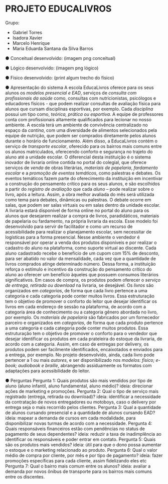 # PROJETO EDUCALIVROS

Grupo: 
- Gabriel Torres
- Isadora Xavier
- Marcelo Henrique
- Maria Eduarda Santana da Silva Barros

● Conceitual desenvolvido:
(imagem png conceitual)

● Lógico desenvolvido:
(imagem png lógico)

● Físico desenvolvido:
(print algum trecho do físico)

● Apresentação do sistema
A escola EducaLivros oferece para os seus alunos os *modelos presencial e EAD*, serviços
de *consulta com profissionais da saúde* como, consultas com nutricionistas, psicólogos e
educadores físicos - que podem realizar consultas de avaliação física para alunos que
cursam disciplinas esportivas, por exemplo. Cada *disciplina* possui um tipo como, *teórica,
prática ou esportiva*. A equipe de professores conta com profissionais altamente
qualificados para lecionar no nosso ambiente.
A escola terá um ambiente de convivência centralizado no espaço da *cantina*, com uma
diversidade de alimentos selecionados pela equipe de nutrição, que podem ser comprados
diretamente pelos alunos durante o horário de funcionamento. Além disso, a EducaLivros
contém o serviço de *transporte escolar*, oferecido para os bairros mais comuns entre os
alunos matriculados, oferecendo conforto e segurança no trajeto do aluno até a unidade
escolar.
O diferencial desta instituição é o sistema inovador de livraria online contida no portal do
colegial, que oferece serviços de *venda* de obras literárias, *materiais de papelaria*,
*fardamento escolar* e a *promoção de eventos temáticos*, como palestras e debates. Os
eventos temáticos fazem parte do oferecimento da instituição em incentivar a construção do
pensamento crítico para os seus alunos, e são escolhidos a partir do *registro de avaliação*
que cada *aluno* – pode realizar sobre o livro, após a leitura. Assim, a obra melhor avaliada
do mês será utilizada como tema para debates, dinâmicas ou palestras. O debate ocorre em
salas, que podem ser salas virtuais ou em salas dentro da unidade escolar.
A livraria estará disponível de forma online no portal do aluno para os alunos que desejarem
realizar a compra de livros, paradidáticos, materiais de papelaria ou fardamento, na própria
livraria da escola. Esse modelo foi desenvolvido para servir de facilitador e como um
recurso de acessibilidade para realizar o planejamento escolar, sem necessitar de logísticas
para a forma presencial.
Nesse ambiente o vendedor é responsável por operar a venda dos produtos disponíveis e
por realizar o cadastro do aluno na plataforma, como suporte virtual ao discente. Cada
aluno cadastrado recebe o benefício de um cupom com 15% de desconto, para ser abatido
no valor da mensalidade, cada vez que a quantidade de livros comprados atinge
determinado número. Dessa forma, a instituição reforça o estímulo e incentivo da
construção do pensamento crítico do aluno ao oferecer um benefício àqueles que possuem
consumos literários significativos.
Em casos de compra, os produtos podem oferecer o *serviço de entrega, retirada ou
download* na livraria, se desejável.
Os *livros* são organizados em *categorias*, de forma que cada livro pertence a uma
categoria e cada categoria pode conter muitos livros. Essa estruturação tem o objetivo de
promover o conforto do leitor que desejar identificar os livros em cada endereço de sessão
na plataforma, de acordo com a categoria área de conhecimento ou a categoria gênero
abordada no livro, por exemplo.
Os *materiais de papelaria* são fabricados por um fornecedor parceiro e organizados em
*categorias*, de forma que cada produto pertence a uma categoria e cada categoria pode
conter muitos produtos. Essa estruturação tem o objetivo de promover o conforto para o
vendedor que desejar identificar os produtos em cada prateleira do estoque da livraria, de
acordo com a categoria. Assim, em caso de entregas por delivery, os produtos podem ser
facilmente identificados, encaixotados e enviados para a entrega, por exemplo.
No projeto desenvolvido, ainda, cada livro pode pertencer a 1 ou mais *autores*, e ser
disponibilizado nos *modelos: físico; e-book; audiobook e braille*, abrangendo
assiduamente os formatos com adaptações para acessibilidade do leitor.

● Perguntas
Pergunta 1: Quais produtos são mais vendidos por tipo de aluno (aluno infantil, aluno
fundamental, aluno médio)?
ideia: direcionar ações de marketing e promoções.
Pergunta 2: Qual o tipo de serviço mais registrado (entrega, retirada ou download)?
ideia: identificar a necessidade da contratação de novos entregadores ou motoboys, caso o
delivery por entrega seja o mais recorrido pelos clientes.
Pergunta 3: Qual a quantidade de alunos cursando presencial e a quantidade de alunos
cursando EAD?
ideia: mapear a demanda de cursos em cada modalidade, para disponibilizar novas turmas
de acordo com a necessidade.
Pergunta 4: Quais responsáveis financeiros estão com pendências no status de pagamento
de seus dependentes?
ideia: reduzir a taxa de inadimplência ao identificar os responsáveis e poder entrar em
contato.
Pergunta 5: Quais são os produtos mais vendidos?
ideia: útil para que o dono possa aumentar o estoque e o marketing relacionado ao produto.
Pergunta 6: Qual o valor médio de compra por cliente, por mês e por tipo de pagamento?
ideia: fazer promoções específicas para cada cliente, assim fidelizando eles etc
Pergunta 7: Qual o bairro mais comum entre os alunos?
ideia: avaliar a demanda por novos ônibus de transporte para os bairros mais comuns entre
os discentes.
